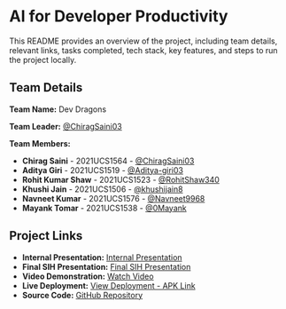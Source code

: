 # AI for Developer Productivity

This README provides an overview of the project, including team details, relevant links, tasks completed, tech stack, key features, and steps to run the project locally.

## Team Details

**Team Name:** Dev Dragons

**Team Leader:** [@ChiragSaini03](https://github.com/ChiragSaini03)

**Team Members:**

- **Chirag Saini** - 2021UCS1564 - [@ChiragSaini03](https://github.com/ChiragSaini03)
- **Aditya Giri** - 2021UCS1519 - [@Aditya-giri03](https://github.com/Aditya-giri03)
- **Rohit Kumar Shaw** - 2021UCS1523 - [@RohitShaw340](https://github.com/RohitShaw340)
- **Khushi Jain** - 2021UCS1506 - [@khushijain8](https://github.com/khushijain8)
- **Navneet Kumar** - 2021UCS1576 - [@Navneet9968](https://github.com/Navneet9968)
- **Mayank Tomar** - 2021UCS1538 - [@0Mayank](https://github.com/0Mayank)

## Project Links

- **Internal Presentation:** [Internal Presentation](files/Internal_PPT_DEV_DRAGONS.pdf)
- **Final SIH Presentation:** [Final SIH Presentation](files/SIH_PPT_DEV_DRAGONS.pdf)
- **Video Demonstration:** [Watch Video](https://youtu.be/5sPn4VxfPmY)
- **Live Deployment:** [View Deployment - APK Link](https://drive.google.com/file/d/141MFWoDTh7W8NHhPfxu9pDTsnZ3dWDQj/view?usp=sharing)
- **Source Code:** [GitHub Repository](code)
